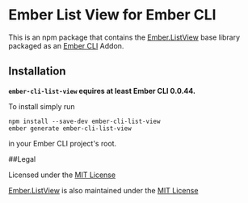 # Ember List View for Ember CLI #

This is an npm package that contains the [Ember.ListView](https://github.com/emberjs/list-view) base library packaged as an [Ember CLI](https://github.com/stefanpenner/ember-cli) Addon.

## Installation

**`ember-cli-list-view` equires at least Ember CLI 0.0.44.**

To install simply run

```
npm install --save-dev ember-cli-list-view
ember generate ember-cli-list-view
```

in your Ember CLI project's root.

##Legal

Licensed under the [MIT License](http://www.opensource.org/licenses/mit-license.php)

[Ember.ListView](https://github.com/emberjs/list-view) is also maintained under the [MIT License](https://github.com/emberjs/list-view/blob/master/LICENSE)